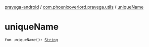 [pravega-android](../index.md) / [com.phoenixoverlord.pravega.utils](index.md) / [uniqueName](./unique-name.md)

# uniqueName

`fun uniqueName(): `[`String`](https://kotlinlang.org/api/latest/jvm/stdlib/kotlin/-string/index.html)